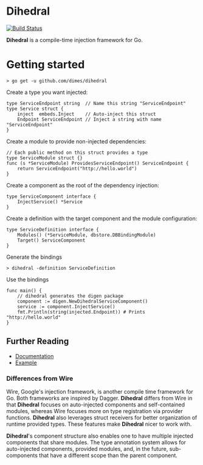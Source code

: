 # Dihedral

[![Build Status](https://travis-ci.org/dimes/dihedral.svg?branch=master)](https://travis-ci.org/dimes/dihedral)

**Dihedral** is a compile-time injection framework for Go.

# Getting started

    > go get -u github.com/dimes/dihedral

Create a type you want injected:

    type ServiceEndpoint string  // Name this string "ServiceEndpoint"
    type Service struct {
        inject  embeds.Inject    // Auto-inject this struct 
        Endpoint ServiceEndpoint // Inject a string with name "ServiceEndpoint"
    }

Create a module to provide non-injected dependencies:

    // Each public method on this struct provides a type
    type ServiceModule struct {}
    func (s *ServiceModule) ProvidesServiceEndpoint() ServiceEndpoint {
        return ServiceEndpoint("http://hello.world")
    }

Create a component as the root of the dependency injection:

    type ServiceComponent interface {
        InjectService() *Service
    }

Create a definition with the target component and the module configuration:

    type ServiceDefinition interface {
        Modules() (*ServiceModule, dbstore.DBBindingModule)
        Target() ServiceComponent
    }

Generate the bindings

    > dihedral -definition ServiceDefinition

Use the bindings

    func main() {
        // dihedral generates the digen package
        component := digen.NewDihedralServiceComponent()
        service := component.InjectService()
        fmt.Println(string(injected.Endpoint)) # Prints "http://hello.world"
    }

## Further Reading

* [Documentation](https://dimes.github.io/dihedral/docs/)
* [Example](internal/example/)

### Differences from Wire

Wire, Google's injection framework, is another compile time framework for Go. Both frameworks are inspired
by Dagger. **Dihedral** differs from Wire in that **Dihedral** focuses on auto-injected components and self-contained modules, whereas Wire focuses more on type registration via provider functions. **Dihedral** also leverages struct receivers for better organization of runtime provided types. These features make **Dihedral** nicer to work with. 

**Dihedral**'s component structure also enables one to have multiple injected components that share modules. The type annotation system allows for auto-injected components, provided modules, and, in the future, sub-components that have a different scope than the parent component.
